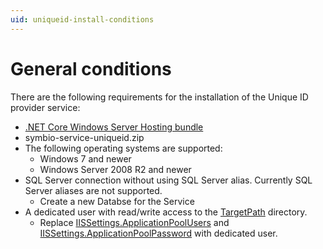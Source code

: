 ```yaml
---
uid: uniqueid-install-conditions
---
```

# General conditions

There are the following requirements for the installation of the Unique ID provider service:
- [.NET Core Windows Server Hosting bundle](https://aka.ms/dotnetcore-2-windowshosting)
- symbio-service-uniqueid.zip
- The following operating systems are supported:
  - Windows 7 and newer
  - Windows Server 2008 R2 and newer
- SQL Server connection without using SQL Server alias. Currently SQL Server aliases are not supported.
    - Create a new Databse for the Service
- A dedicated user with read/write access to the [TargetPath](install-scripted.md#TargetPath) directory. 
  - Replace [IISSettings.ApplicationPoolUsers](install-scripted.md#IISUser) and [IISSettings.ApplicationPoolPassword](install-scripted.md#IISPw) with dedicated user.
